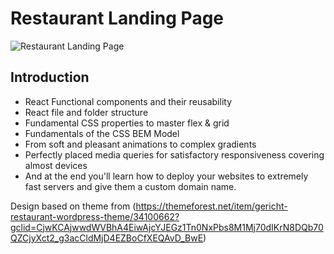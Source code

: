 # Restaurant Landing Page

![Restaurant Landing Page](https://i.ibb.co/5jxBKpw/image.png)

## Introduction

- React Functional components and their reusability
- React file and folder structure
- Fundamental CSS properties to master flex & grid
- Fundamentals of the CSS BEM Model
- From soft and pleasant animations to complex gradients
- Perfectly placed media queries for satisfactory responsiveness covering almost devices
- And at the end you'll learn how to deploy your websites to extremely fast servers and give them a custom domain name.

Design based on theme from (https://themeforest.net/item/gericht-restaurant-wordpress-theme/34100662?gclid=CjwKCAjwwdWVBhA4EiwAjcYJEGz1Tn0NxPbs8M1Mj70dIKrN8DQb70QZCjyXct2_g3acCldMjD4EZBoCfXEQAvD_BwE)